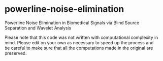 # powerline-noise-elimination
Powerline Noise Elimination in Biomedical Signals via Blind Source Separation and Wavelet Analysis

Please note that this code was not written with computational complexity in mind. Please edit on your own 
as necessary to speed up the process and be careful to make sure that all the computations made in the original are preserved.